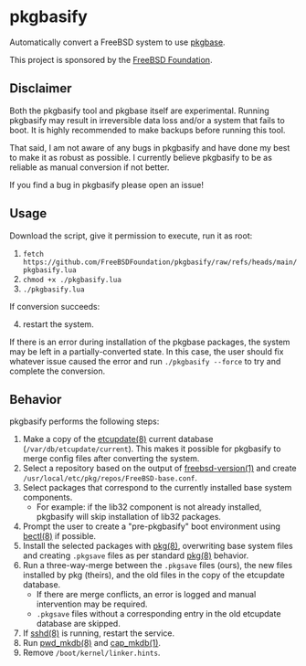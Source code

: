 # pkgbasify

Automatically convert a FreeBSD system to use [pkgbase].

This project is sponsored by the [FreeBSD Foundation](https://freebsdfoundation.org/).

## Disclaimer

Both the pkgbasify tool and pkgbase itself are experimental.
Running pkgbasify may result in irreversible data loss and/or a system that fails to boot.
It is highly recommended to make backups before running this tool.

That said, I am not aware of any bugs in pkgbasify and have done my best to make it as robust as possible.
I currently believe pkgbasify to be as reliable as manual conversion if not better.

If you find a bug in pkgbasify please open an issue!

## Usage

Download the script, give it permission to execute, run it as root:

1. `fetch https://github.com/FreeBSDFoundation/pkgbasify/raw/refs/heads/main/pkgbasify.lua`
2. `chmod +x ./pkgbasify.lua`
3. `./pkgbasify.lua`

If conversion succeeds: 

4. restart the system.

If there is an error during installation of the pkgbase packages, the system may be left in a partially-converted state.
In this case, the user should fix whatever issue caused the error and run `./pkgbasify --force` to try and complete the conversion.

## Behavior

pkgbasify performs the following steps:

1. Make a copy of the [etcupdate(8)] current database (`/var/db/etcupdate/current`).
   This makes it possible for pkgbasify to merge config files after converting the system.
2. Select a repository based on the output of [freebsd-version(1)] and create `/usr/local/etc/pkg/repos/FreeBSD-base.conf`.
3. Select packages that correspond to the currently installed base system components.
   - For example: if the lib32 component is not already installed,
     pkgbasify will skip installation of lib32 packages.
4. Prompt the user to create a "pre-pkgbasify" boot environment using [bectl(8)] if possible.
5. Install the selected packages with [pkg(8)],
   overwriting base system files and creating `.pkgsave` files as per standard [pkg(8)] behavior.
6. Run a three-way-merge between the `.pkgsave` files (ours),
   the new files installed by pkg (theirs),
   and the old files in the copy of the etcupdate database.
   - If there are merge conflicts, an error is logged and manual intervention may be required.
   - `.pkgsave` files without a corresponding entry in the old etcupdate database are skipped.
7. If [sshd(8)] is running, restart the service.
8. Run [pwd_mkdb(8)] and [cap_mkdb(1)].
9. Remove `/boot/kernel/linker.hints`.

[bectl(8)]: https://man.freebsd.org/cgi/man.cgi?query=bectl&sektion=8&manpath=freebsd-release
[pkgbase]: https://wiki.freebsd.org/PkgBase
[etcupdate(8)]: https://man.freebsd.org/cgi/man.cgi?query=etcupdate&sektion=8&manpath=freebsd-release
[freebsd-version(1)]: https://man.freebsd.org/cgi/man.cgi?query=freebsd-version&sektion=1&manpath=freebsd-release
[pkg(8)]: https://man.freebsd.org/cgi/man.cgi?query=pkg&sektion=8&manpath=freebsd-ports
[sshd(8)]: https://man.freebsd.org/cgi/man.cgi?query=sshd&sektion=8&manpath=freebsd-release
[pwd_mkdb(8)]: https://man.freebsd.org/cgi/man.cgi?query=pwd_mkdb&sektion=8&manpath=freebsd-release
[cap_mkdb(1)]: https://man.freebsd.org/cgi/man.cgi?query=cap_mkdb&sektion=1&manpath=freebsd-release
